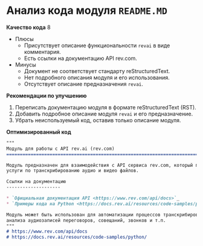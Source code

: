 # Анализ кода модуля `README.MD`

**Качество кода**
8
- Плюсы
    - Присутствует описание функциональности `revai` в виде комментария.
    - Есть ссылки на документацию API rev.com.
- Минусы
    - Документ не соответствует стандарту reStructuredText.
    - Нет подробного описания модуля и его использования.
    - Отсутствует описание предназначения `revai`.

**Рекомендации по улучшению**

1. Переписать документацию модуля в формате reStructuredText (RST).
2. Добавить подробное описание модуля `revai` и его предназначение.
3. Убрать неиспользуемый код, оставив только описание модуля.

**Оптимизированный код**

```markdown
"""
Модуль для работы с API rev.ai (rev.com)
=========================================================================================

Модуль предназначен для взаимодействия с API сервиса rev.com, который предоставляет
услуги по транскрибированию аудио и видео файлов.

Ссылки на документацию
--------------------

* `Официальная документация API <https://www.rev.com/api/docs>`_
* `Примеры кода на Python <https://docs.rev.ai/resources/code-samples/python/>`_

Модуль может быть использован для автоматизации процессов транскрибирования,
анализа аудиозаписей переговоров, совещаний, звонков и т.п.
"""
# https://www.rev.com/api/docs
# https://docs.rev.ai/resources/code-samples/python/
```